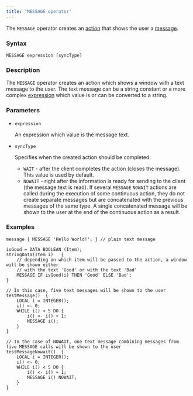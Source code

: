 ```yaml
---
title: 'MESSAGE operator'
---
```


The `MESSAGE` operator creates an [action](Actions.md) that shows the user a [message](Show_message_MESSAGE_ASK.md).

### Syntax

```
MESSAGE expression [syncType]
```

### Description

The `MESSAGE` operator creates an action which shows a window with a text message to the user. The text message can be a string constant or a more complex [expression](Expression.md) which value is or can be converted to a string.

### Parameters

- `expression`

    An expression which value is the message text.

- `syncType`

    Specifies when the created action should be completed:

    - `WAIT` - after the client completes the action (closes the message). This value is used by default.
    - `NOWAIT` - right after the information is ready for sending to the client (the message text is read). If several `MESSAGE` `NOWAIT` actions are called during the execution of some continuous action, they do not create separate messages but are concatenated with the previous messages of the same type. A single concatenated message will be shown to the user at the end of the continuous action as a result.

### Examples

```lsf
message { MESSAGE 'Hello World!'; } // plain text message

isGood = DATA BOOLEAN (Item);
stringData(Item i)   {
    // depending on which item will be passed to the action, a window will be shown either 
    // with the text 'Good' or with the text 'Bad'
    MESSAGE IF isGood(i) THEN 'Good' ELSE 'Bad';   
}

// In this case, five text messages will be shown to the user
testMessage()  {   
    LOCAL i = INTEGER();
    i() <- 0;
    WHILE i() < 5 DO {
        i() <- i() + 1;
        MESSAGE i();
    }
}

// In the case of NOWAIT, one text message combining messages from five MESSAGE calls will be shown to the user
testMessageNowait()  {              
    LOCAL i = INTEGER();
    i() <- 0;
    WHILE i() < 5 DO {
        i() <- i() + 1;
        MESSAGE i() NOWAIT;
    }
}
```
